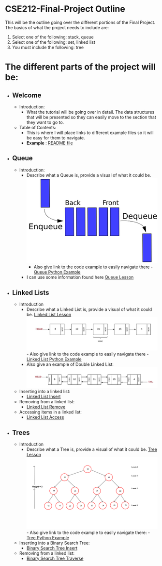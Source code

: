# **CSE212-Final-Project Outline**
This will be the outline going over the different portions of the Final Project. The basics of what the project needs to include are:

1. Select one of the following: stack, queue
2. Select one of the following: set, linked list
3. You must include the following: tree

# The different parts of the project will be:
- ## Welcome
    - Introduction:
        - What the tutorial will be going over in detail. The data structures that will be presented so they can easily move to the section that they want to go to.
    - Table of Contents:
        - This is where I will place links to different example files so it will be easy for them to navigate.
        - **Example** : [README file](README.md)
- ## Queue
    - Introduction:
        - Describe what a Queue is, provide a visual of what it could be.
        ![Queue](images/queue_example.png)
            - Also give link to the code example to easily navigate there
                                    - [Queue Python Example](1-queue.py)
        - I can use some information found here [Queue Lesson](https://byui-cse.github.io/cse212-course/lesson07/07-prepare.html#1.1)
- ## Linked Lists
    - Introduction
        - Describe what a Linked List is, provide a visual of what it could be. [Linked List Lesson](https://byui-cse.github.io/cse212-course/lesson04/04-prepare.html#1.4)
                ![Linked List](images/linked_list.jpeg)
                    - Also give link to the code example to easily navigate there
                        - [Linked List Python Example](2-linked_list.py)
        - Also give an example of Double Linked List:
                ![Double Linked List](images/linked_list_double.jpeg)
    - Inserting into a linked list:
        - [Linked List Insert](https://byui-cse.github.io/cse212-course/lesson07/07-prepare.html#1.2)
    - Removing from a linked list: 
        - [Linked List Remove](https://byui-cse.github.io/cse212-course/lesson07/07-prepare.html#1.3)
    - Accessing items in a linked list:
        - [Linked List Access](https://byui-cse.github.io/cse212-course/lesson07/07-prepare.html#1.4)

- ## Trees
    - Introduction
        - Describe what a Tree is, provide a visual of what it could be. [Tree Lesson](https://byui-cse.github.io/cse212-course/lesson09/09-prepare.html)
                ![Linked List](images/binary_search_tree.png)
                    - Also give link to the code example to easily navigate there:
                        - [Tree Python Example](3-trees.py)
    - Inserting into a Binary Search Tree:
        - [Binary Search Tree Insert](https://byui-cse.github.io/cse212-course/lesson09/09-prepare.html#1.4)
    - Removing from a linked list: 
        - [Binary Search Tree Traverse](https://byui-cse.github.io/cse212-course/lesson09/09-prepare.html#1.5)



